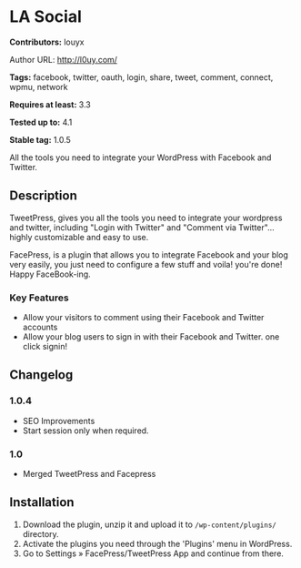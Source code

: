 # LA Social #
**Contributors:** louyx  
Author URL: http://l0uy.com/

**Tags:** facebook, twitter, oauth, login, share, tweet, comment, connect, wpmu, network  
**Requires at least:** 3.3  
**Tested up to:** 4.1  
**Stable tag:** 1.0.5  

All the tools you need to integrate your WordPress with Facebook and Twitter.

## Description ##

TweetPress, gives you all the tools you need to integrate your wordpress and twitter, including "Login with Twitter" and "Comment via Twitter"...
highly customizable and easy to use.

FacePress, is a plugin that allows you to integrate Facebook and your blog very easily, you just need to configure a few stuff and voila! you're done! Happy FaceBook-ing.

### Key Features ###

* Allow your visitors to comment using their Facebook and Twitter accounts
* Allow your blog users to sign in with their Facebook and Twitter. one click signin!

## Changelog ##

### 1.0.4 ###
* SEO Improvements
* Start session only when required.

### 1.0 ###
* Merged TweetPress and Facepress

## Installation ##

1. Download the plugin, unzip it and upload it to `/wp-content/plugins/` directory.
1. Activate the plugins you need through the 'Plugins' menu in WordPress.
1. Go to Settings &raquo; FacePress/TweetPress App and continue from there.

